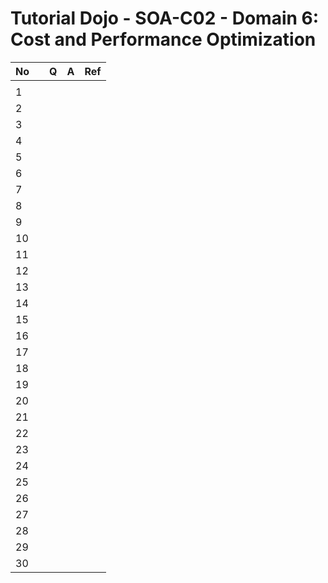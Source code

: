# Tutorial Dojo - SOA-C02 - Domain 6: Cost and Performance Optimization

| No  |     | Q   | A   | Ref |
| --- | --- | --- | --- | --- |
|     |     |     |     |     |
| 1   |     |     |     |     |
| 2   |     |     |     |     |
| 3   |     |     |     |     |
| 4   |     |     |     |     |
| 5   |     |     |     |     |
| 6   |     |     |     |     |
| 7   |     |     |     |     |
| 8   |     |     |     |     |
| 9   |     |     |     |     |
| 10  |     |     |     |     |
| 11  |     |     |     |     |
| 12  |     |     |     |     |
| 13  |     |     |     |     |
| 14  |     |     |     |     |
| 15  |     |     |     |     |
| 16  |     |     |     |     |
| 17  |     |     |     |     |
| 18  |     |     |     |     |
| 19  |     |     |     |     |
| 20  |     |     |     |     |
| 21  |     |     |     |     |
| 22  |     |     |     |     |
| 23  |     |     |     |     |
| 24  |     |     |     |     |
| 25  |     |     |     |     |
| 26  |     |     |     |     |
| 27  |     |     |     |     |
| 28  |     |     |     |     |
| 29  |     |     |     |     |
| 30  |     |     |     |     |
